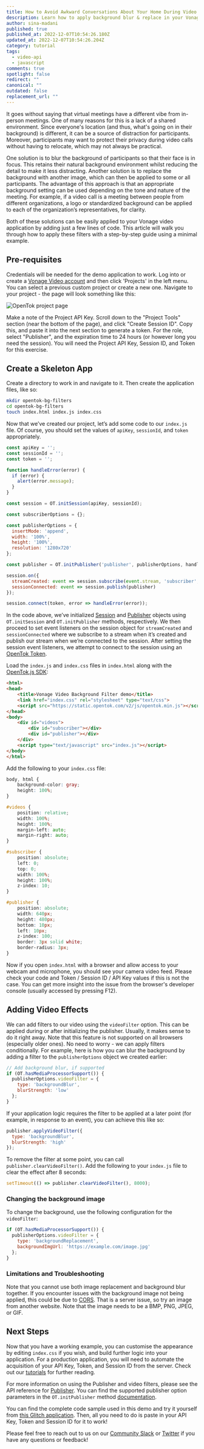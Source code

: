 ```yaml
---
title: How to Avoid Awkward Conversations About Your Home During Video Calls
description: Learn how to apply background blur & replace in your Vonage Video applications
author: sina-madani
published: true
published_at: 2022-12-07T10:54:26.180Z
updated_at: 2022-12-07T10:54:26.204Z
category: tutorial
tags:
  - video-api
  - javascript
comments: true
spotlight: false
redirect: ""
canonical: ""
outdated: false
replacement_url: ""
---
```

It goes without saying that virtual meetings have a different vibe from in-person meetings. One of many reasons for this is a lack of a shared environment. Since everyone's location (and thus, what's going on in their background) is different, it can be a source of distraction for participants. Moreover, participants may want to protect their privacy during video calls without having to relocate, which may not always be practical.

One solution is to blur the background of participants so that their face is in focus. This retains their natural background environment whilst reducing the detail to make it less distracting. Another solution is to replace the background with another image, which can then be applied to some or all participants. The advantage of this approach is that an appropriate background setting can be used depending on the tone and nature of the meeting. For example, if a video call is a meeting between people from different organizations, a logo or standardized background can be applied to each of the organization’s representatives, for clarity.

Both of these solutions can be easily applied to your Vonage video application by adding just a few lines of code. This article will walk you through how to apply these filters with a step-by-step guide using a minimal example.

## Pre-requisites

Credentials will be needed for the demo application to work. Log into or create a [Vonage Video account](https://www.tokbox.com/account) and then click 'Projects' in the left menu. You can select a previous custom project or create a new one. Navigate to your project - the page will look something like this:

![OpenTok project page](/content/blog/how-to-avoid-awkward-conversations-about-your-home-during-video-calls/opentok-project.jpeg)

Make a note of the Project API Key. Scroll down to the "Project Tools" section (near the bottom of the page), and click "Create Session ID". Copy this, and paste it into the next section to generate a token. For the role, select "Publisher", and the expiration time to 24 hours (or however long you need the session). You will need the Project API Key, Session ID, and Token for this exercise.

## Create a Skeleton App

Create a directory to work in and navigate to it. Then create the application files, like so:

```sh
mkdir opentok-bg-filters
cd opentok-bg-filters
touch index.html index.js index.css
```

Now that we’ve created our project, let’s add some code to our `index.js` file. Of course, you should set the values of `apiKey`, `sessionId`, and `token` appropriately.

```javascript
const apiKey = '';
const sessionId = '';
const token = '';

function handleError(error) {
  if (error) {
    alert(error.message);
  }
}

const session = OT.initSession(apiKey, sessionId);

const subscriberOptions = {};

const publisherOptions = {
  insertMode: 'append',
  width: '100%',
  height: '100%',
  resolution: '1280x720'
};

const publisher = OT.initPublisher('publisher', publisherOptions, handleError);

session.on({
  streamCreated: event => session.subscribe(event.stream, 'subscriber', subscriberOptions, handleError),
  sessionConnected: event => session.publish(publisher)
});

session.connect(token, error => handleError(error));
```

In the code above, we’ve initialized [Session](https://tokbox.com/developer/sdks/js/reference/Session.html) and [Publisher](https://tokbox.com/developer/sdks/js/reference/Publisher.html) objects using `OT.initSession` and `OT.initPublisher` methods, respectively. We then proceed to set event listeners on the session object for `streamCreated` and `sessionConnected` where we subscribe to a stream when it’s created and publish our stream when we’re connected to the session. After setting the session event listeners, we attempt to connect to the session using an [OpenTok Token](https://tokbox.com/developer/guides/basics/#token).

Load the `index.js` and `index.css` files in `index.html` along with the [OpenTok.js SDK](https://tokbox.com/developer/sdks/js/):

```html
<html>
<head>
    <title>Vonage Video Background Filter demo</title>
    <link href="index.css" rel="stylesheet" type="text/css">
    <script src="https://static.opentok.com/v2/js/opentok.min.js"></script>
</head>
<body>
    <div id="videos">
        <div id="subscriber"></div>
        <div id="publisher"></div>
    </div>
    <script type="text/javascript" src="index.js"></script>
</body>
</html>
```

Add the following to your `index.css` file:

```css
body, html {
    background-color: gray;
    height: 100%;
}

#videos {
    position: relative;
    width: 100%;
    height: 100%;
    margin-left: auto;
    margin-right: auto;
}

#subscriber {
    position: absolute;
    left: 0;
    top: 0;
    width: 100%;
    height: 100%;
    z-index: 10;
}

#publisher {
    position: absolute;
    width: 640px;
    height: 480px;
    bottom: 10px;
    left: 10px;
    z-index: 100;
    border: 3px solid white;
    border-radius: 3px;
}
```

Now if you open `index.html` with a browser and allow access to your webcam and microphone, you should see your camera video feed. Please check your code and Token / Session ID / API Key values if this is not the case. You can get more insight into the issue from the browser's developer console (usually accessed by pressing F12).

## Adding Video Effects

We can add filters to our video using the `videoFilter` option. This can be applied during or after initializing the publisher. Usually, it makes sense to do it right away. Note that this feature is not supported on all browsers (especially older ones). No need to worry - we can apply filters conditionally. For example, here is how you can blur the background by adding a filter to the `publisherOptions` object we created earlier:

```javascript
// Add background blur, if supported
if (OT.hasMediaProcessorSupport()) {
  publisherOptions.videoFilter = {
    type: 'backgroundBlur',
    blurStrength: 'low'
  };
}
```

If your application logic requires the filter to be applied at a later point (for example, in response to an event), you can achieve this like so:

```javascript
publisher.applyVideoFilter({
  type: 'backgroundBlur',
  blurStrength: 'high'
});
```

To remove the filter at some point, you can call `publisher.clearVideoFilter()`. Add the following to your `index.js` file to clear the effect after 8 seconds:

```javascript
setTimeout(() => publisher.clearVideoFilter(), 8000);
```

### Changing the background image

To change the background, use the following configuration for the `videoFilter`:

```javascript
if (OT.hasMediaProcessorSupport()) {
  publisherOptions.videoFilter = {
    type: 'backgroundReplacement',
    backgroundImgUrl: 'https://example.com/image.jpg'
  };
}
```

### Limitations and Troubleshooting

Note that you cannot use both image replacement and background blur together. If you encounter issues with the background image not being applied, this could be due to [CORS](https://developer.mozilla.org/en-US/docs/Web/HTTP/CORS). That is a server issue, so try an image from another website. Note that the image needs to be a BMP, PNG, JPEG, or GIF.

## Next Steps

Now that you have a working example, you can customise the appearance by editing `index.css` if you wish, and build further logic into your application. For a production application, you will need to automate the acquisition of your API Key, Token, and Session ID from the server. Check out our [tutorials](https://tokbox.com/developer/tutorials/web/basic-video-chat/#next) for further reading.

For more information on using the Publisher and video filters, please see the API reference for [Publisher](https://tokbox.com/developer/sdks/js/reference/Publisher.html#applyVideoFilter). You can find the supported publisher option parameters in the `OT.initPublisher` method [documentation](https://tokbox.com/developer/sdks/js/reference/OT.html#initPublisher).

You can find the complete code sample used in this demo and try it yourself from [this Glitch application](https://glitch.com/edit/#!/opentok-background-filters). Then, all you need to do is paste in your API Key, Token and Session ID for it to work!

Please feel free to reach out to us on our [Community Slack](https://developer.vonage.com/community/slack) or [Twitter](https://twitter.com/VonageDev) if you have any questions or feedback!